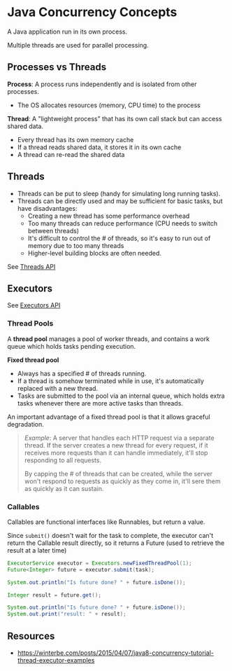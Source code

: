 # Java Concurrency Concepts

A Java application run in its own process.

Multiple threads are used for parallel processing.

## Processes vs Threads

**Process**: A process runs independently and is isolated from other processes.
  - The OS allocates resources (memory, CPU time) to the process

**Thread**: A "lightweight process" that has its own call stack but can access shared data.
  - Every thread has its own memory cache
  - If a thread reads shared data, it stores it in its own cache
  - A thread can re-read the shared data

## Threads

- Threads can be put to sleep (handy for simulating long running tasks).
- Threads can be directly used and may be sufficient for basic tasks, but have disadvantages:
  - Creating a new thread has some performance overhead
  - Too many threads can reduce performance (CPU needs to switch between threads)
  - It's difficult to control the # of threads, so it's easy to run out of memory due to too many threads
  - Higher-level building blocks are often needed.

See [Threads API](./threads-api.md)

## Executors

See [Executors API](./executors-api.md)

### Thread Pools

A **thread pool** manages a pool of worker threads, and contains a work queue which holds tasks pending execution.

**Fixed thread pool**
- Always has a specified # of threads running.
- If a thread is somehow terminated while in use, it's automatically replaced with a new thread.
- Tasks are submitted to the pool via an internal queue, which holds extra tasks whenever there are more active tasks than threads.

An important advantage of a fixed thread pool is that it allows graceful degradation.

>*Example*: A server that handles each HTTP request via a separate thread. If the server creates a new thread for every request, if it receives more requests than it can handle immediately, it'll stop responding to all requests.
>
> By capping the # of threads that can be created, while the server won't respond to requests as quickly as they come in, it'll sere them as quickly as it can sustain.

### Callables

Callables are functional interfaces like Runnables, but return a value.

Since `submit()` doesn't wait for the task to complete, the executor can't return the Callable result directly, so it returns a Future (used to retrieve the result at a later time)

```java
ExecutorService executor = Executors.newFixedThreadPool(1);
Future<Integer> future = executor.submit(task);

System.out.println("Is future done? " + future.isDone());

Integer result = future.get();

System.out.println("Is future done? " + future.isDone());
System.out.print("result: " + result);
```

## Resources
- https://winterbe.com/posts/2015/04/07/java8-concurrency-tutorial-thread-executor-examples

